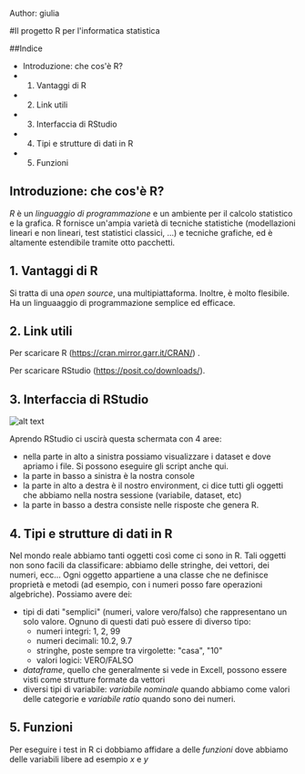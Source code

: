 Author: giulia

#Il progetto R per l'informatica statistica

##Indice
  - Introduzione: che cos'è R?
  - 1. Vantaggi di R
  - 2. Link utili
  - 3. Interfaccia di RStudio
  - 4. Tipi e strutture di dati in R
  - 5. Funzioni


## Introduzione: che cos'è R?
*R* è un *linguaggio di programmazione* e un ambiente per il calcolo statistico e la grafica. R fornisce un'ampia varietà di tecniche statistiche (modellazioni lineari e non lineari, test statistici classici, ...) e tecniche grafiche, ed è altamente estendibile tramite otto pacchetti.

## 1. Vantaggi di R
Si tratta di una *open source*, una multipiattaforma. Inoltre, è molto flesibile. Ha un linguaaggio di programmazione semplice ed efficace.

## 2. Link utili
Per scaricare R (https://cran.mirror.garr.it/CRAN/) .

Per scaricare RStudio (https://posit.co/downloads/).

## 3. Interfaccia di RStudio
![alt text](<interfaccia RStudio-1.png>)

Aprendo RStudio ci uscirà questa schermata con 4 aree:
- nella parte in alto a sinistra possiamo visualizzare i dataset e dove apriamo i file. Si possono eseguire gli script anche qui.
- la parte in basso a sinistra è la nostra console
- la parte in alto a destra è il nostro environment, ci dice tutti gli oggetti che abbiamo nella nostra sessione (variabile, dataset, etc)
- la parte in basso a destra consiste nelle risposte che genera R.

## 4. Tipi e strutture di dati in R
Nel mondo reale abbiamo tanti oggetti così come ci sono in R. Tali oggetti non sono facili da classificare: abbiamo delle stringhe, dei vettori, dei numeri, ecc...
Ogni oggetto appartiene a una classe che ne definisce proprietà e metodi (ad esempio, con i numeri posso fare operazioni algebriche). Possiamo avere dei:
- tipi di dati "semplici" (numeri, valore vero/falso) che rappresentano un solo valore. Ognuno di questi dati può essere di diverso tipo:
  -  numeri integri: 1, 2, 99
  -  numeri decimali: 10.2, 9.7
  -  stringhe, poste sempre tra virgolette: "casa", "10"
  -  valori logici: VERO/FALSO
- *dataframe*, quello che generalmente si vede in Excell, possono essere visti come strutture formate da vettori
- diversi tipi di variabile: *variabile nominale* quando abbiamo come valori delle categorie e *variabile ratio* quando sono dei numeri.

## 5. Funzioni
Per eseguire i test in R ci dobbiamo affidare a delle *funzioni* dove abbiamo delle variabili libere ad esempio *x* e *y*

